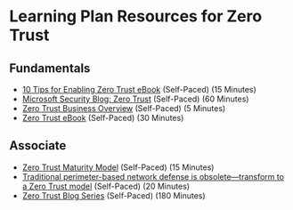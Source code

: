 # Learning Plan Resources for Zero Trust

## Fundamentals

* [10 Tips for Enabling Zero Trust eBook](https://discover.microsoft.com/10-tips-for-enabling-zero-trust-ebook/) (Self-Paced) (15 Minutes)
* [Microsoft Security Blog: Zero Trust](https://www.microsoft.com/security/blog/zero-trust/) (Self-Paced) (60 Minutes)
* [Zero Trust Business Overview](https://www.microsoft.com/en-us/security/business/zero-trust) (Self-Paced) (5 Minutes)
* [Zero Trust eBook](https://query.prod.cms.rt.microsoft.com/cms/api/am/binary/RE3YnRL) (Self-Paced) (30 Minutes)

## Associate

* [Zero Trust Maturity Model](https://aka.ms/Zero-Trust-Vision) (Self-Paced) (15 Minutes)
* [Traditional perimeter-based network defense is obsolete—transform to a Zero Trust model](https://www.microsoft.com/security/blog/?p=89995) (Self-Paced) (20 Minutes)
* [Zero Trust Blog Series](https://www.microsoft.com/security/blog/2018/12/17/zero-trust-part-1-identity-and-access-management/) (Self-Paced) (180 Minutes)
